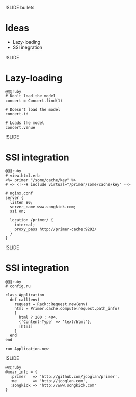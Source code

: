 !SLIDE bullets
# Ideas

* Lazy-loading
* SSI inegration


!SLIDE
# Lazy-loading

    @@@ruby
    # Don't load the model
    concert = Concert.find(1)
    
    # Doesn't load the model
    concert.id
    
    # Loads the model
    concert.venue


!SLIDE
# SSI integration

    @@@ruby
    # view.html.erb
    <%= primer "/some/cache/key" %>
    # => <!--# include virtual="/primer/some/cache/key" -->
    
    # nginx.conf
    server {
      listen 80;
      server_name www.songkick.com;
      ssi on;
      
      location /primer/ {
        internal;
        proxy_pass http://primer-cache:9292/
      }
    }


!SLIDE
# SSI integration

    @@@ruby
    # config.ru
    
    class Application
      def call(env)
        request = Rack::Request.new(env)
        html = Primer.cache.compute(request.path_info)
        [
          html ? 200 : 404,
          {'Content-Type' => 'text/html'},
          [html]
        ]
      end
    end
    
    run Application.new


!SLIDE

    @@@ruby
    @moar_info = {
      :primer   => 'http://github.com/jcoglan/primer',
      :me       => 'http://jcoglan.com',
      :songkick => 'http://www.songkick.com'
    }

